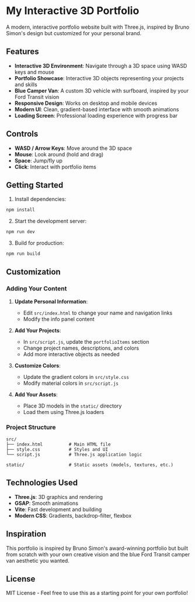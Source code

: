 # My Interactive 3D Portfolio

A modern, interactive portfolio website built with Three.js, inspired by Bruno Simon's design but customized for your personal brand.

## Features

- **Interactive 3D Environment**: Navigate through a 3D space using WASD keys and mouse
- **Portfolio Showcase**: Interactive 3D objects representing your projects and skills
- **Blue Camper Van**: A custom 3D vehicle with surfboard, inspired by your Ford Transit vision
- **Responsive Design**: Works on desktop and mobile devices
- **Modern UI**: Clean, gradient-based interface with smooth animations
- **Loading Screen**: Professional loading experience with progress bar

## Controls

- **WASD / Arrow Keys**: Move around the 3D space
- **Mouse**: Look around (hold and drag)
- **Space**: Jump/fly up
- **Click**: Interact with portfolio items

## Getting Started

1. Install dependencies:
```bash
npm install
```

2. Start the development server:
```bash
npm run dev
```

3. Build for production:
```bash
npm run build
```

## Customization

### Adding Your Content

1. **Update Personal Information**: 
   - Edit `src/index.html` to change your name and navigation links
   - Modify the info panel content

2. **Add Your Projects**:
   - In `src/script.js`, update the `portfolioItems` section
   - Change project names, descriptions, and colors
   - Add more interactive objects as needed

3. **Customize Colors**:
   - Update the gradient colors in `src/style.css`
   - Modify material colors in `src/script.js`

4. **Add Your Assets**:
   - Place 3D models in the `static/` directory
   - Load them using Three.js loaders

### Project Structure

```
src/
├── index.html          # Main HTML file
├── style.css           # Styles and UI
└── script.js           # Three.js application logic

static/                 # Static assets (models, textures, etc.)
```

## Technologies Used

- **Three.js**: 3D graphics and rendering
- **GSAP**: Smooth animations
- **Vite**: Fast development and building
- **Modern CSS**: Gradients, backdrop-filter, flexbox

## Inspiration

This portfolio is inspired by Bruno Simon's award-winning portfolio but built from scratch with your own creative vision and the blue Ford Transit camper van aesthetic you wanted.

## License

MIT License - Feel free to use this as a starting point for your own portfolio!

